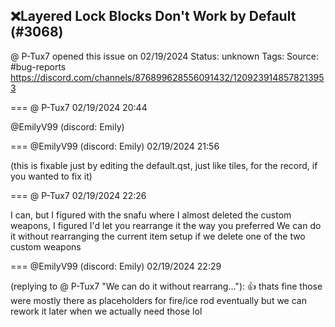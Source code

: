 ## ❌Layered Lock Blocks Don't Work by Default (#3068)
@ P-Tux7 opened this issue on 02/19/2024
Status: unknown
Tags: 
Source: #bug-reports https://discord.com/channels/876899628556091432/1209239148578213953


=== @ P-Tux7 02/19/2024 20:44

@EmilyV99 (discord: Emily)

=== @EmilyV99 (discord: Emily) 02/19/2024 21:56

(this is fixable just by editing the default.qst, just like tiles, for the record, if you wanted to fix it)

=== @ P-Tux7 02/19/2024 22:26

I can, but I figured with the snafu where I almost deleted the custom weapons, I figured I'd let you rearrange it the way you preferred
We can do it without rearranging the current item setup if we delete one of the two custom weapons

=== @EmilyV99 (discord: Emily) 02/19/2024 22:29

(replying to @ P-Tux7 "We can do it without rearrang…"): 👍 thats fine
those were mostly there as placeholders for fire/ice rod eventually
but we can rework it later when we actually need those lol
